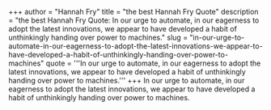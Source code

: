 +++
author = "Hannah Fry"
title = "the best Hannah Fry Quote"
description = "the best Hannah Fry Quote: In our urge to automate, in our eagerness to adopt the latest innovations, we appear to have developed a habit of unthinkingly handing over power to machines."
slug = "in-our-urge-to-automate-in-our-eagerness-to-adopt-the-latest-innovations-we-appear-to-have-developed-a-habit-of-unthinkingly-handing-over-power-to-machines"
quote = '''In our urge to automate, in our eagerness to adopt the latest innovations, we appear to have developed a habit of unthinkingly handing over power to machines.'''
+++
In our urge to automate, in our eagerness to adopt the latest innovations, we appear to have developed a habit of unthinkingly handing over power to machines.

